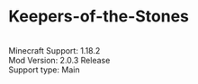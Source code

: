 # Keepers-of-the-Stones
<br>Minecraft Support: 1.18.2
<br>Mod Version: 2.0.3 Release
<br>Support type: Main
